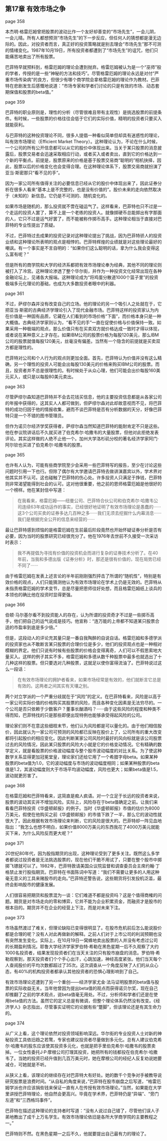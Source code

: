 ## 第17章 有效市场之争

page 358

本杰明·格雷厄姆曾把股票的波动比作一个友好却善变的“市场先生”，一会儿阴，一会儿晴。所有人都想预测“市场先生”的下一步反应，但任何人的猜想都是漫无边际的。因此，对投资者而言，真正好的投资策略就是别去理会“市场先生”那不可测的情绪变化。1987年10月19日，所有投资者都遭到了“市场先生”的诅咒，他们只能痛苦地卖出了所有股票。

巴菲特早就预料到，格雷厄姆的理论会遭到抛弃。格雷厄姆被认为是一个“巫师”般的学者，传授的是一些“神秘的方法和技巧”。尽管格雷厄姆的理论永远是对付“严重市场传染病”的良方，但很少有哪个商学院会拿格雷厄姆的理论作为教材。巴菲特在悲剧发生后感慨地说道：“市场专家和学者们讨论的只是有效的市场、动态套期保值和股票的beta值。”

page 359

巴菲特的职业原则是，理性的分析（尽管很难且带有主观性）是挑选股票的前提条件。有时候，一些股票的价格往往会低于它们的实际价值，精明的投资者只要买入就能获利。

与巴菲特的这种投资理论不同，很多人提倡一种看似简单但却具有迷惑性的理论，叫有效市场理论（Efficient Market Theory）。这种理论认为，不论在什么时候，一个公司的所有公开信息都可以从它的股价中体现出来。当关于某只股票的消息披露后，股票交易者会迅速采取相应行动，或者买入或者卖出，直到它的价格达到一个新的平衡点。前提是，股票原来的价格是基于股票交易商“聪明的”相机抉择，因此，股票以后的价格变化也会变得合理。在这种理论体系下，股票交易商就扮演了亚当·斯密那只“看不见的手”。

因为一家公司所有值得关注的必要信息已经从它的股价中体现出来了，因此证券分析在很多人看来“基本上是不完整的，也是没有价值的”。股价未来的走向依然取决于（未知的）新信息。它仍是不可测的、随机变化的。

如果市场是随机的，那么投资就不啻在碰运气了。这样看来，巴菲特也只不过是一个走运的投资人罢了，算不上是一个老练的投资人。就像掷硬币总能掷出有字那面的人，它只不过是运气好罢了，而不能被称作掷币高手。这种理论相当于直接对巴菲特的专业性提出了质疑。

不过，巴菲特过去成果的投资记录对这种理论提出了挑战，因为巴菲特骄人的投资业绩和这种理论所表明的观点是相悖的。巴菲特辉煌的业绩就是对这些理论最好的嘲讽。有一个事实是不言自明的：“如果你们这么聪明的话，拿为什么我会变得这么富有呢？”

但是所有的商学院和大学的经济系都把有效市场理论奉为经典，其他不同的理论则被打入了冷宫。这种理论渗透了整个华尔街，并作为一种投资文化经常出现在各种金融论坛上，见诸各大报端。这种理论成为“将鸡蛋分散道1000个篮子里”的投资极端多元化理论的基础，也成为大多数投资者眼中的利器。

page 361

不过，萨缪尔森并没有改变自己的立场。他的理论的另一个吸引人之处就在于，它把亚当·斯密的古典经济学理论引入了现代金融市场。巴菲特这样的投资家认为内在价值是一种固有品质，它藏在人们看到的市场价格“下面”，而价格本身只是一种大概值。古典经济学家则认为，“看不见的手”一直在促使价格与价值保持一致。如果采用一种极端的观点，那么价值只有在买卖双方就价格达成一致时才得以体现，或者说在某种意义上才存在。如果IBM公司的股票价格为每股120美元，那么IBM公司的股票就值每股120美元，丝毫没有偏差。当然有一个隐含的前提就是买卖双方都是理性的。

巴菲特对公司和个人行为的观点则更加全面。首先，巴菲特认为价值并没有这么精确，另一个理性的投资人可能会出每股130美元的价格来购买IBM公司的股票。而且，投资者并不总是很理性的。有时候处于从众心理，他们可能会出价每股160美元买入，或只是以每股80美元卖出。

page 363

尽管萨缪尔森知道巴菲特并不会去花钱买信息，他的主要投资信息都是从各家公司的年报中获得的，这其实人人都可做到，但萨缪尔森对此却故意视而不见，将巴菲特的成功归因于他的情报收集，避而不谈巴菲特是否有分析数据的天分，好像巴菲特只是一个不错的图书管理员。

但作为诺贝尔经济学奖获得者，萨缪尔森当然知道巴菲特的能耐肯定不只是这些。他在参议院讲话后不久就买进了伯克希尔·哈撒韦的大量股票，但他对此拒绝发表评论。其实这样做的人绝不止他一个。加州大学洛杉矶分校的著名经济学家阿门·阿尔钦也买进了伯克希尔·哈撒韦的股票。

page 365

也许有人认为，可能有些商学院至少会采用一些巴菲特写的报告，至少在讨论这些问题时引用一下也行。但除了偶尔有大学邀请巴菲特去做讲演嘉宾以外，学术界对他其实并不认可。这也碰触了巴菲特的伤心处。许多投资人只满足于挣钱，巴菲特则非常渴望能得到社会的认可。这对他很重要，他之前的恩师格雷厄姆是他很好的一个榜样。他在某封信中写道：

> 在我看来，格雷厄姆——纽曼公司、巴菲特合伙公司和伯克希尔·哈撒韦公司连续63年成功运作的事实，已经很好地证明了有效市场理论是愚蠢的······这3个公司买卖的证券多达几百种之多······我们无须去挖掘什么内幕消息······我们是根据完全公开的信息来经营的······

最让巴菲特感到烦恼的是格雷厄姆在生前最后阶段竟然也开始怀疑证券分析是否有必要，因为当时的股票研究已经很充分了。他在1976年去世前不久接受一次采访时表示：

> 我不再提倡为寻找有价值的投资机会而进行复杂的证券技术分析了。在40年前，当我和多德出版《证券分析》时，那还是很有价值的，现在局势已经不同了······

由于格雷厄姆在发表上述言论的半年前刚刚强烈抨击了所谓的“随机性”，特别是有效价格的观点，人们只能猜测他认为有效市场理论在学术上仍是无效的。巴菲特从未指责格雷厄姆的学术变节，总是尽量把恩师往好处想，而且格雷厄姆纸上谈兵的本领也的确比他在投资时显得更强。

page 366

伯顿·马尔基尔看不到投资能人的存在，认为所谓的投资奇才不过是一些掷币高手，他们把自己的运气说成是技巧。他宣称：“连万能的上帝都不知道某只股票合适的市盈率到底是多少倍。”

但是，这段动人的评论充其量只是一番自我陶醉的自说自话。格雷厄姆和多德学派的投资家也从不敢断言某只股票的合理价位是多少，他们的投资观点也是一种相对模糊的界定。他们只说有时候有些股票的价格会变得离奇，人们可以不假思索地大量买入。这样的例子其实不多，格雷厄姆和多德从数千种股票中最多也就选出了十几种这样的股票。但只要选对几种股票，这就足以使你富得流油了。巴菲特说过这么一段话：

> 在有效市场理论的拥护者看来，如果市场经常是有效的，他们就断言它总是有效的。这两者之间其实有天壤之别。

两个对立学派的一个严重分歧就在于“风险”的定义。在巴菲特看来，风险是以高于一家公司实际价值的价格购买其股票的风险，而且各种变化因素是无法穷尽的。一个公司是否只依赖于少数客户？董事长酗酒吗？······由于这些风险的程度和种类不得而知，巴菲特找的只是那些即便出现特例也能够承受得起风险的公司。

理论家们则不在意这些细枝末节，他们认为风险都是可以量化的。由于他们相信股价，因此就认为一家公司可预测的风险都已反映在股价上了，公司所有的重大改变都将引起股价的相应变化。因此判断某家公司风险时最好的风向标就是该公司股票过去的风险情况，因此某只股票的风险大小就是它的价格变动情况。它有精确的数学定义，就是看股票的价格波动幅度与整个股市波动幅度的对比关系。为了使这种数学关系显得更加冠冕堂皇，理论家们还给它用了一个希腊字母beta。如果某种股票的beta值为1.0，它的波动幅度与市场的波动幅度相同；如果某种股票的beta值是1.2，其波动幅度则大于市场平均波动幅度，风险也更大；如果beta值是1.5，波动就更厉害了。

page 368

在格雷厄姆和巴菲特看来，这简直是痴人疯语。对一个立足于长远的投资者来说，股票的波动其实并不增加风险。实际上，风险存在于beta值确定之前。让我们来看看巴菲特投资《华盛顿邮报》的例子。当时《华盛顿邮报》市值的估价为8000万美元，假使在他购买之前《华盛顿邮报》的市值下跌了一半，那么它的波动性就很大了。因此根据有效市场理论来判断，它的风险是很大的。巴菲特却一阵见血地指出：“我怎么也想不明白，如果价值8000万美元的东西我花了4000万美元就能买下来，为什么风险反而更大呢？”

page 371

20世纪80年代，因为股指期货的出现，这种理论受到了更多关注。既然这么多学者都说过投资者是无法挑选股票的，现在他们干脆不用试了，只要在整个股市中掷掷飞镖就可以了。1982年，巴菲特敦请美国众议院监督和调查委员会主席约翰·丁格禁止发行股指期货。巴菲特在书面陈词中写道：“我们不需要让更多的人用这种毫无意义的工具来赌股市的走向。”巴菲特还警告说，这些期货将引发投机泛滥，最终会影响股市的健康发展。

人们很容易把期货和股票混为一谈：它们难道不都是投资吗？这是个值得商榷的问题。期货是对市场走向的零和博弈，它并不能为企业积累资金，而融资才是股市的根本目的。期货并不在企业的经营上下注，而是对未来下注。

page 373

市场虽然渡过了难关，但理论缺陷已变得很明显了。在股市危机前后怎么能说股价都是合理的呢？没有人对此再做新的解释。之前人们对于上市公司的利润预期也没有突然发生变化。实际上，在10月19日一窝蜂地卖出股票的人并没有考虑过公司的长期盈利情况。耶鲁大学经济学家罗伯特·希勒在黑色星期一后不久观察了大约1000名投资者，结果发现投资者们在当天关注的只有股市崩盘的消息。罗伯特·希勒观察到，那天投资者们个个手心出汗，心跳加速，神经高度紧张。他们当天每个人查阅股价的平均次数都超过了35次。这次调查从一个角度反映了人们的从众心态，有40%的机构投资者都承认其他投资者的恐惧心理影响到了自己。

有效市场理论还遭到了另一个重创——经济学家尤金·法马证明股票的beta值与股票的实际收益无关。当年他曾因为提出beta值的观点而获得诺贝尔奖，现在自己却推翻了之前的学术观点，说beta值毫无用处。不过，分析师和学者们还是在使用beta值的方法。虽然它的定义总是有微调，但整个理论体系仍然没有改变。《经济学人》杂志指出，尽管事实证明它的论据有些“蹩脚”，但该理论还是有其生命力的。

page 374

从广义上看，这个理论依然对投资领域影响深远。华尔街的专业投资人士对新的神秘投资工具依旧趋之若鹜，专家也建议投资者尽量做到多元化。总有人建议伯克希尔·哈撒韦的股东应该使其投资多元化，也就是把手里伯克希尔·哈撒韦的股票卖掉。一位女性委托J·P·摩根公司打理其投资，她把所有的钱都投在伯克希尔·哈撒韦了。当她的投资已经升值到几百万美元时，她在摩根公司的经纪人反复劝说她要减仓，可她就是不听。

从狭义上看，该理论的继续存在对巴菲特大有好处。她的数千个竞争对手被教导说研究股票是浪费时间。“从自私的角度来说，”巴菲特在股市崩盘之后写道，“格雷厄姆学派也许应该捐些钱来保证一直有人在传授有效市场理论。”当然，如果能在大学里讲授巴菲特理论，他自然会更高兴。毕竟在学术界，巴菲特仍是“异端”、“旁门左道”和“三西格玛事件”。

巴菲特在描述这种理论的支持者时写道：“没有人说过自己错了，尽管他们误人子弟地教出了成千上万名学生。有效市场理论依旧是各所大学商学院的主要教程之一。”

巴菲特则不然。在黑色星期一之后不久，他就要提出自己最有力的理论了。
